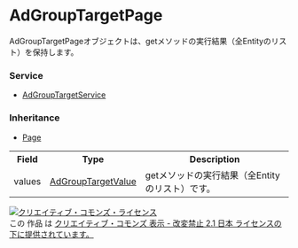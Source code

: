 # AdGroupTargetPage
AdGroupTargetPageオブジェクトは、getメソッドの実行結果（全Entityのリスト）を保持します。

### Service
+ [AdGroupTargetService](../services/AdGroupTargetService.md)

### Inheritance
+ [Page](./Page.md)

<table>
 <tr>
  <th>Field</th>
  <th>Type</th>
  <th>Description</th>
 </tr>
 <tr>
  <td>values</td>
  <td><a href="./AdGroupTargetValue.md">AdGroupTargetValue</a></td>
  <td>getメソッドの実行結果（全Entityのリスト）です。</td>
 </tr>
</table>
  
<a rel="license" href="http://creativecommons.org/licenses/by-nd/2.1/jp/"><img alt="クリエイティブ・コモンズ・ライセンス" style="border-width:0" src="https://i.creativecommons.org/l/by-nd/2.1/jp/88x31.png" /></a><br />この 作品 は <a rel="license" href="http://creativecommons.org/licenses/by-nd/2.1/jp/">クリエイティブ・コモンズ 表示 - 改変禁止 2.1 日本 ライセンスの下に提供されています。</a>
